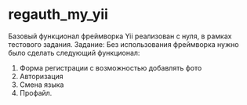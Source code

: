 regauth_my_yii
==============

Базовый функционал фреймворка Yii реализован с нуля, в рамках тестового задания. 
Задание:
Без использования фреймворка нужно было сделать следующий функционал:
1. Форма регистрации с возможностью добавлять фото
2. Авторизация
3. Смена языка
4. Профайл.
